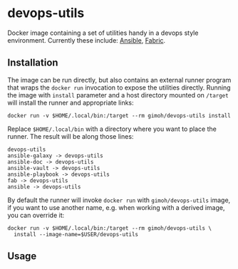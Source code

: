 # devops-utils

Docker image containing a set of utilities handy in a devops style
environment.  Currently these include: [Ansible](http://www.ansible.com/),
[Fabric](http://www.fabfile.org/).


## Installation

The image can be run directly, but also contains an external runner
program that wraps the `docker run` invocation to expose the utilities
directly.  Running the image with `install` parameter and a host
directory mounted on `/target` will install the runner and appropriate
links:

    docker run -v $HOME/.local/bin:/target --rm gimoh/devops-utils install

Replace `$HOME/.local/bin` with a directory where you want to place the
runner.  The result will be along those lines:

    devops-utils
    ansible-galaxy -> devops-utils
    ansible-doc -> devops-utils
    ansible-vault -> devops-utils
    ansible-playbook -> devops-utils
    fab -> devops-utils
    ansible -> devops-utils

By default the runner will invoke `docker run` with `gimoh/devops-utils`
image, if you want to use another name, e.g. when working with a derived
image, you can override it:

    docker run -v $HOME/.local/bin:/target --rm gimoh/devops-utils \
      install --image-name=$USER/devops-utils


## Usage
